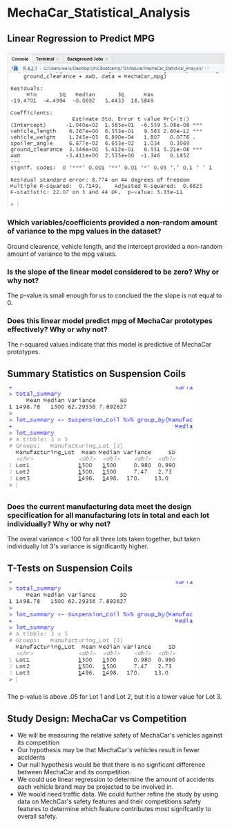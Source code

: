 # MechaCar_Statistical_Analysis

## Linear Regression to Predict MPG

![](Resources\Deliverable1.png)

### Which variables/coefficients provided a non-random amount of variance to the mpg values in the dataset?
Ground clearence, vehicle length, and the intercept provided a non-random amount of variance to the mpg values.

### Is the slope of the linear model considered to be zero? Why or why not?
The p-value is small enough for us to conclued the the slope is not equal to 0.

### Does this linear model predict mpg of MechaCar prototypes effectively? Why or why not?
The r-squared values indicate that this model is predictive of MechaCar prototypes.

## Summary Statistics on Suspension Coils

![](Resources\Deliverable2.png)

### Does the current manufacturing data meet the design specification for all manufacturing lots in total and each lot individually? Why or why not?
The overal variance < 100 for all three lots taken together, but taken individually lot 3's variance is significantly higher.

## T-Tests on Suspension Coils

![](Resources\Deliverable2.png)

The p-value is above .05 for Lot 1 and Lot 2, but it is a lower value for Lot 3.

## Study Design: MechaCar vs Competition
- We will be measuring the relative safety of MechaCar's vehicles against its competition
- Our hypothesis may be that MechaCar's vehicles result in fewer accidents
- Our null hypothesis would be that there is no signficant difference between MechaCar and its competition.
- We could use linear regression to determine the amount of accidents each vehicle brand may be projected to be involved in.
- We would need traffic data. We could further refine the study by using data on MechCar's safety features and their competitions safety features to determine which feature contributes most signifcantly to overall safety.

